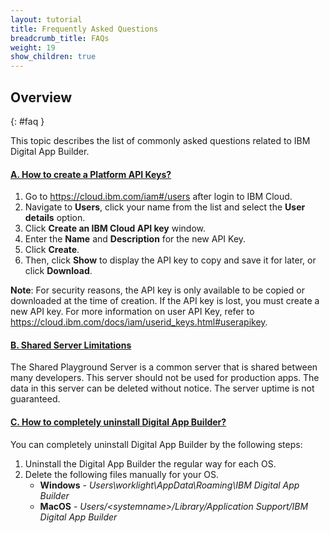 ```yaml
---
layout: tutorial
title: Frequently Asked Questions
breadcrumb_title: FAQs
weight: 19
show_children: true
---
```

<!-- NLS_CHARSET=UTF-8 -->
## Overview
{: #faq }

This topic describes the list of commonly asked questions related to IBM Digital App Builder.

<div class="panel-group accordion" id="mfp-dab-faqs" role="tablist">
    <div class="panel panel-default">
        <div class="panel-heading" role="tab" id="mfp-dab-faq1">
            <h4 class="panel-title">
                <a role="button" data-toggle="collapse" data-parent="#mfp-dab-faqs" href="#collapse-mfp-dab-faq1" aria-expanded="true" aria-controls="collapse-mfp-dab-faq1"><b>A. How to create a Platform API Keys?</b></a>
            </h4>
        </div>
        <div id="collapse-mfp-dab-faq1" class="panel-collapse collapse" role="tabpanel" aria-labelledby="mfp-dab-faq1">
            <div class="panel-body">
                <p>
                    <ol>
                        <li>Go to <a href="https://cloud.ibm.com/iam#/users" target="_blank">https://cloud.ibm.com/iam#/users</a> after login to IBM Cloud.</li>
                        <li>Navigate to <b>Users</b>, click your name from the list and select the <b>User details</b> option.</li>
                        <li>Click <b>Create an IBM Cloud API key</b> window.</li>
                        <li>Enter the <b>Name</b> and <b>Description</b> for the new API Key.</li>
                        <li>Click <b>Create</b>.</li>
                        <li>Then, click <b>Show</b> to display the API key to copy and save it for later, or click <b>Download</b>.</li>
                    </ol>
                    <b>Note</b>: For security reasons, the API key is only available to be copied or downloaded at the time of creation. If the API key is lost, you must create a new API key. For more information on user API Key, refer to <a href="https://cloud.ibm.com/docs/iam/userid_keys.html#userapikey">https://cloud.ibm.com/docs/iam/userid_keys.html#userapikey</a>.
                </p>
            </div>
        </div>      
    </div>
    <div class="panel panel-default">
        <div class="panel-heading" role="tab" id="mfp-dab-faq2">
            <h4 class="panel-title">
                <a role="button" data-toggle="collapse" data-parent="#mfp-dab-faqs" href="#collapse-mfp-dab-faq2" aria-expanded="true" aria-controls="collapse-mfp-dab-faq2"><b>B. Shared Server Limitations</b></a>
            </h4>
        </div>
        <div id="collapse-mfp-dab-faq2" class="panel-collapse collapse" role="tabpanel" aria-labelledby="mfp-dab-faq2">
            <div class="panel-body">
                  <p>The Shared Playground Server is a common server that is shared between many developers. This server should not be used for production apps. The data in this server can be deleted without notice. The server uptime is not guaranteed.</p>
            </div>
        </div>      
    </div>
    <div class="panel panel-default">
        <div class="panel-heading" role="tab" id="mfp-dab-faq3">
            <h4 class="panel-title">
                <a role="button" data-toggle="collapse" data-parent="#mfp-dab-faqs" href="#collapse-mfp-dab-faq3" aria-expanded="true" aria-controls="collapse-mfp-dab-faq3"><b>C. How to completely uninstall Digital App Builder?</b></a>
            </h4>
        </div>
        <div id="collapse-mfp-dab-faq3" class="panel-collapse collapse" role="tabpanel" aria-labelledby="mfp-dab-faq3">
            <div class="panel-body">
                  <p>You can completely uninstall Digital App Builder by the following steps:
                  <ol><li>Uninstall the Digital App Builder the regular way for each OS.</li>
                      <li>Delete the following files manually for your	OS.
                      <ul><li><b>Windows</b> - <i>Users\worklight\AppData\Roaming\IBM Digital App Builder</i></li>
                          <li><b>MacOS</b> - <i>Users/&lt;systemname&gt;/Library/Application Support/IBM Digital App Builder</i></li>
                      </ul></li>
                  </ol></p>
            </div>
        </div>      
    </div>
</div>
<p>&nbsp;</p>       
